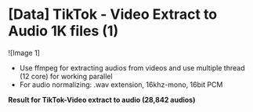 # [Data] TikTok - Video Extract to Audio 1K files (1)

![Image 1]

* Use ffmpeg for extracting audios from videos and use multiple thread (12 core) for working parallel 
* For audio normalizing: .wav extension, 16khz-mono, 16bit PCM

**Result for TikTok-Video extract to audio (28,842 audios)**
